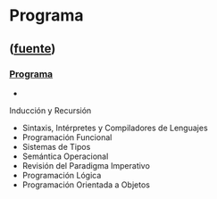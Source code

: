 # Programa
([fuente](https://campus.exactas.uba.ar/course/view.php?id=995&section=1))
---
### [Programa](https://campus.exactas.uba.ar/course/view.php?id=995&section=1)

  -   
Inducción y Recursión

  - Sintaxis, Intérpretes y Compiladores de Lenguajes
  - Programación Funcional
  - Sistemas de Tipos
  - Semántica Operacional
  - Revisión del Paradigma Imperativo
  - Programación Lógica
  - Programación Orientada a Objetos

